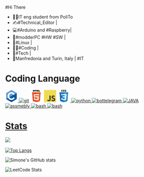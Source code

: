 #Hi There

* 👨‍🎓IT eng student from PoliTo
* ✍#Technical_Editor |
* 💻#Arduino and #Raspberry|
* 📀#modderPC #HW #SW |
* 🐧#Linux |
* 👨‍💻#Coding |
* 🚦#Tech | 
* 🍕Manfredonia and Turin, Italy | #IT

# Coding Language

<p align="left">
<a href="https://www.cprogramming.com/" target="_blank" rel="noreferrer"> <img src="https://raw.githubusercontent.com/devicons/devicon/master/icons/c/c-original.svg" alt="c" width="40" height="40"/> </a>
<a href="https://git-scm.com/" target="_blank" rel="noreferrer"> <img src="https://www.vectorlogo.zone/logos/git-scm/git-scm-icon.svg" alt="git" width="40" height="40"/></a>
<a href="https://www.w3.org/html/" target="_blank" rel="noreferrer"> <img src="https://raw.githubusercontent.com/devicons/devicon/master/icons/html5/html5-original-wordmark.svg" alt="html5" width="40" height="40"/></a> 
<a href="https://developer.mozilla.org/en-US/docs/Web/JavaScript" target="_blank" rel="noreferrer"><img src="https://raw.githubusercontent.com/devicons/devicon/master/icons/javascript/javascript-original.svg" alt="javascript" width="40" height="40"/></a>
<a href="https://www.w3schools.com/css/" target="_blank" rel="noreferrer"> <img src="https://raw.githubusercontent.com/devicons/devicon/master/icons/css3/css3-original-wordmark.svg" alt="css3" width="40" height="40"/>
<a href="https://www.python.org/" target="_blank" rel="noreferrer"> <img src="https://upload.wikimedia.org/wikipedia/commons/thumb/c/c3/Python-logo-notext.svg/110px-Python-logo-notext.svg.png" alt="python" width="40" height="40"/>
<a href="" target="_blank" rel="noreferrer"> <img src="https://miro.medium.com/max/300/1*wZh2dMhuGVSWc8LFZg8hCw.png" alt="bottelegram" width="40" height="40"/>
<a href="" target="_blank" rel="noreferrer"> <img src="https://img.icons8.com/color/512/java-coffee-cup-logo--v1.png" alt="JAVA" width="40" height="40"/>
<a href="" target="_blank" rel="noreferrer"> <img src="https://play-lh.googleusercontent.com/YrY5n418F1joskaaIE1ou8991mmdEaTR66Mr8fHwuRGIkE9ZSnHeiJc-BcUoeU4dhNZl" alt="assmebly" width="40" height="40"/>
<a href="" target="_blank" rel="noreferrer"> <img src="https://upload.wikimedia.org/wikipedia/commons/2/20/Bash_Logo_black_and_white_icon_only.svg" alt="bash" width="40" height="40"/>
<a href="" target="_blank" rel="noreferrer"> <img src="https://upload.wikimedia.org/wikipedia/commons/e/ee/.NET_Core_Logo.svg" alt="bash" width="40" height="40"/>

</p>
  
# Stats

![](https://komarev.com/ghpvc/?username=simoneMoreWare&color=dc143c)

[![Top Langs](https://github-readme-stats.vercel.app/api/top-langs/?username=simoneMoreWare&layout=compact)](https://github.com/anuraghazra/github-readme-stats)

![Simone's GitHub stats](https://github-readme-stats.vercel.app/api?username=simoneMoreWare&show_icons=true&theme=radical)

![LeetCode Stats](https://leetcard.jacoblin.cool/candidosimone598?theme=dark&font=El%20Messiri)
